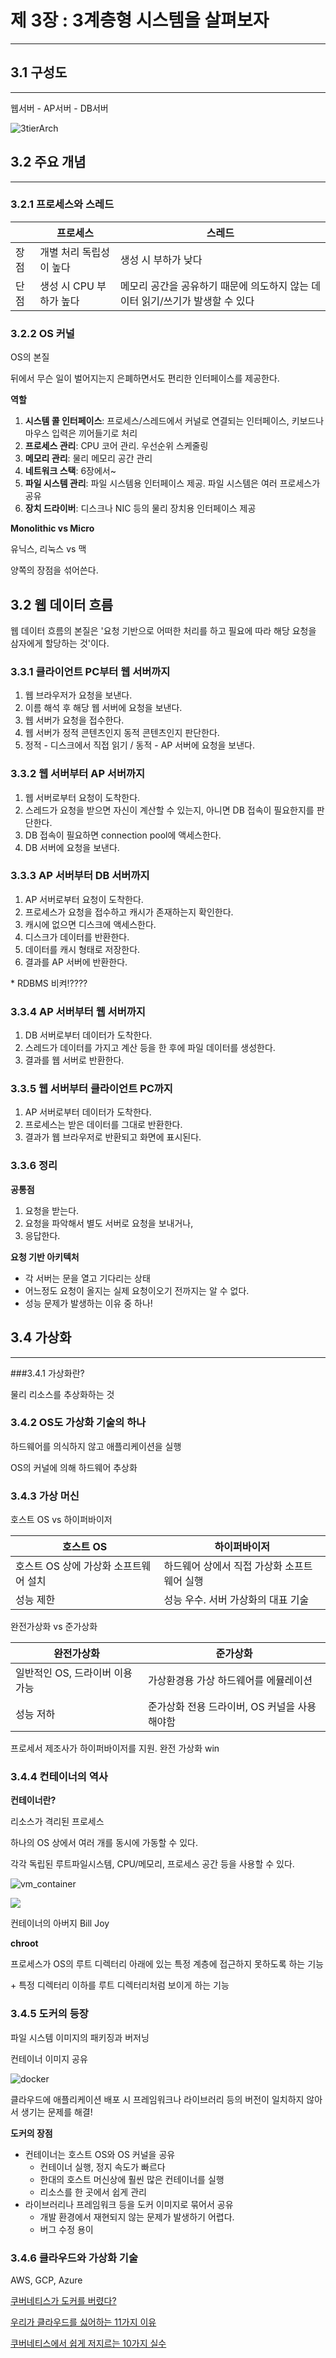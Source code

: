 # 제 3장 : 3계층형 시스템을 살펴보자

---

## 3.1 구성도

---

웹서버 - AP서버 - DB서버

![3tierArch](../img/3tierArch.png)

## 3.2 주요 개념

---

### 3.2.1 프로세스와 스레드

|      | 프로세스                | 스레드                                                       |
| ---- | ----------------------- | ------------------------------------------------------------ |
| 장점 | 개별 처리 독립성이 높다 | 생성 시 부하가 낮다                                          |
| 단점 | 생성 시 CPU 부하가 높다 | 메모리 공간을 공유하기 때문에 의도하지 않는 데이터 읽기/쓰기가 발생할 수 있다 |



### 3.2.2 OS 커널

OS의 본질

뒤에서 무슨 일이 벌어지는지 은폐하면서도 편리한 인터페이스를 제공한다.



**역할**

1. **시스템 콜 인터페이스**: 프로세스/스레드에서 커널로 연결되는 인터페이스, 키보드나 마우스 입력은 끼어들기로 처리
2. **프로세스 관리**: CPU 코어 관리. 우선순위 스케줄링
3. **메모리 관리**: 물리 메모리 공간 관리
4. **네트워크 스택**: 6장에서~
5. **파일 시스템 관리**: 파일 시스템용 인터페이스 제공. 파일 시스템은 여러 프로세스가 공유
6. **장치 드라이버**: 디스크나 NIC 등의 물리 장치용 인터페이스 제공



**Monolithic vs Micro**

유닉스, 리눅스 vs 맥

양쪽의 장점을 섞어쓴다.



## 3.2 웹 데이터 흐름

웹 데이터 흐름의 본질은 '요청 기반으로 어떠한 처리를 하고 필요에 따라 해당 요청을 삼자에게 할당하는 것'이다.

 

### 3.3.1 클라이언트 PC부터 웹 서버까지

1. 웹 브라우저가 요청을 보낸다.
2. 이름 해석 후 해당 웹 서버에 요청을 보낸다.
3. 웹 서버가 요청을 접수한다.
4. 웹 서버가 정적 콘텐츠인지 동적 콘텐츠인지 판단한다.
5. 정적 - 디스크에서 직접 읽기 / 동적 - AP 서버에 요청을 보낸다.

 

### 3.3.2 웹 서버부터 AP 서버까지

1. 웹 서버로부터 요청이 도착한다.
2. 스레드가 요청을 받으면 자신이 계산할 수 있는지, 아니면 DB 접속이 필요한지를 판단한다.
3. DB 접속이 필요하면 connection pool에 액세스한다.
4. DB 서버에 요청을 보낸다.

 

### 3.3.3 AP 서버부터 DB 서버까지

1. AP 서버로부터 요청이 도착한다.
2. 프로세스가 요청을 접수하고 캐시가 존재하는지 확인한다.
3. 캐시에 없으면 디스크에 액세스한다.
4. 디스크가 데이터를 반환한다.
5. 데이터를 캐시 형태로 저장한다.
6. 결과를 AP 서버에 반환한다.



\* RDBMS 비켜!????

 

### 3.3.4 AP 서버부터 웹 서버까지

1. DB 서버로부터 데이터가 도착한다.
2. 스레드가 데이터를 가지고 계산 등을 한 후에 파일 데이터를 생성한다.
3. 결과를 웹 서버로 반환한다.

 

### 3.3.5 웹 서버부터 클라이언트 PC까지

1. AP 서버로부터 데이터가 도착한다.
2. 프로세스는 받은 데이터를 그대로 반환한다.
3. 결과가 웹 브라우저로 반환되고 화면에 표시된다.



### 3.3.6 정리

**공통점**

1. 요청을 받는다.
2. 요청을 파악해서 별도 서버로 요청을 보내거나,
3. 응답한다.

**요청 기반 아키텍처**

- 각 서버는 문을 열고 기다리는 상태
- 어느정도 요청이 올지는 실제 요청이오기 전까지는 알 수 없다.
- 성능 문제가 발생하는 이유 중 하나!



## 3.4 가상화

---

###3.4.1 가상화란?

물리 리소스를 추상화하는 것



### 3.4.2 OS도 가상화 기술의 하나

하드웨어를 의식하지 않고 애플리케이션을 실행

OS의 커널에 의해 하드웨어 추상화



### 3.4.3 가상 머신

호스트 OS vs 하이퍼바이저

| 호스트 OS                             | 하이퍼바이저                                |
| ------------------------------------- | ------------------------------------------- |
| 호스트 OS 상에 가상화 소프트웨어 설치 | 하드웨어 상에서 직접 가상화 소프트웨어 실행 |
| 성능 제한                             | 성능 우수. 서버 가상화의 대표 기술          |

완전가상화 vs 준가상화

| 완전가상화                      | 준가상화                                     |
| ------------------------------- | -------------------------------------------- |
| 일반적인 OS, 드라이버 이용 가능 | 가상환경용 가상 하드웨어를 에뮬레이션        |
| 성능 저하                       | 준가상화 전용 드라이버, OS 커널을 사용해야함 |

프로세서 제조사가 하이퍼바이저를 지원. 완전 가상화 win



### 3.4.4 컨테이너의 역사

**컨테이너란?** 

리소스가 격리된 프로세스

하나의 OS 상에서 여러 개를 동시에 가동할 수 있다.

각각 독립된 루트파일시스템, CPU/메모리, 프로세스 공간 등을 사용할 수 있다.

![vm_container](../img/vm_container.jpeg)





![](../img/bill_joy.jpg)

컨테이너의 아버지 Bill Joy

**chroot**

프로세스가 OS의 루트 디렉터리 아래에 있는 특정 계층에 접근하지 못하도록 하는 기능

\+ 특정 디렉터리 이하를 루트 디렉터리처럼 보이게 하는 기능



### 3.4.5 도커의 등장

파일 시스템 이미지의 패키징과 버저닝

컨테이너 이미지 공유

![docker](../img/docker.jpeg)

클라우드에 애플리케이션 배포 시 프레임워크나 라이브러리 등의 버전이 일치하지 않아서 생기는 문제를 해결!

**도커의 장점**

- 컨테이너는 호스트 OS와 OS 커널을 공유
  - 컨테이너 실행, 정지 속도가 빠르다
  - 한대의 호스트 머신상에 훨씬 많은 컨테이너를 실행
  - 리소스를 한 곳에서 쉽게 관리
- 라이브러리나 프레임워크 등을 도커 이미지로 묶어서 공유
  - 개발 환경에서 재현되지 않는 문제가 발생하기 어렵다.
  - 버그 수정 용이



### 3.4.6 클라우드와 가상화 기술

AWS, GCP, Azure



[쿠버네티스가 도커를 버렸다?](https://kubernetes.io/ko/blog/2020/12/02/dont-panic-kubernetes-and-docker/)

[우리가 클라우드를 싫어하는 11가지 이유](https://www.ciokorea.com/news/177989)

[쿠버네티스에서 쉽게 저지르는 10가지 실수](https://coffeewhale.com/kubernetes/mistake/2020/11/29/mistake-10/)

